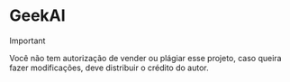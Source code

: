 # GeekAI

> [!IMPORTANT]
> Você não tem autorização de vender ou plágiar esse projeto, caso queira fazer modificações, deve distribuir o crédito do autor.
